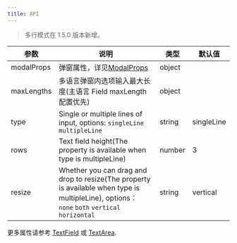 ```yaml
---
title: API
---
```


> 多行模式在 1.5.0 版本新增。 

| 参数       | 说明                                                          | 类型   | 默认值 |
| ---------- | ------------------------------------------------------------- | ------ | ------ |
| modalProps | 弹窗属性，详见[ModalProps](/zh/procmp/feedback/modal/#Modal)          | object |        |
| maxLengths | 多语言弹窗内选项输入最大长度(主语言 Field maxLength 配置优先) | object |        |
| type | Single or multiple lines of input, options: `singleLine` `multipleLine` | string | singleLine |
| rows | Text field height(The property is available when type is multipleLine) | number  | 3 |
| resize | Whether you can drag and drop to resize(The property is available when type is multipleLine), options： `none` `both` `vertical` `horizontal` | string  | vertical |

更多属性请参考 [TextField](/en/procmp/data-entry/text-field/#TextField) 或 [TextArea](/en/procmp/data-entry/text-area/#TextArea).
